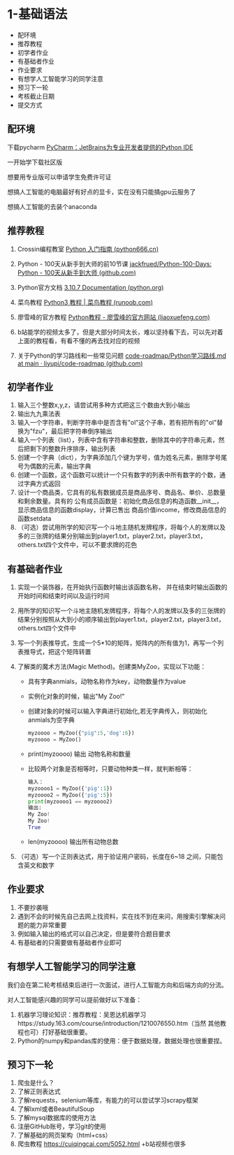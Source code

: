 # 1-基础语法

- 配环境
- 推荐教程
- 初学者作业
- 有基础者作业
- 作业要求
- 有想学人工智能学习的同学注意
- 预习下⼀轮
- 考核截止日期
- 提交方式

## 配环境

下载pycharm [PyCharm：JetBrains为专业开发者提供的Python IDE](https://www.jetbrains.com.cn/pycharm/)

一开始学下载社区版

想要用专业版可以申请学生免费许可证

想搞人工智能的电脑最好有好点的显卡，实在没有只能搞gpu云服务了

想搞人工智能的去装个anaconda

## 推荐教程

1. Crossin编程教室 [Python 入门指南 (python666.cn)](https://python666.cn/cls/lesson/list/)

2. Python - 100天从新手到大师的前10节课 [jackfrued/Python-100-Days: Python - 100天从新手到大师 (github.com)](https://github.com/jackfrued/Python-100-Days)

3. Python官方文档 [3.10.7 Documentation (python.org)](https://docs.python.org/zh-cn/3/)

4. 菜鸟教程 [Python3 教程 | 菜鸟教程 (runoob.com)](https://www.runoob.com/python3/python3-tutorial.html)

5. 廖雪峰的官⽅教程 [Python教程 - 廖雪峰的官方网站 (liaoxuefeng.com)](https://www.liaoxuefeng.com/wiki/1016959663602400)

6. b站能学的视频太多了，但是大部分时间太长，难以坚持看下去，可以先对着上面的教程看，有看不懂的再去找对应的视频

7. 关于Python的学习路线和一些常见问题 [code-roadmap/Python学习路线.md at main · liyupi/code-roadmap (github.com)](https://github.com/liyupi/code-roadmap/blob/main/docs/roadmap/Python学习路线.md)


## 初学者作业

1. 输入三个整数x,y,z，请尝试用多种方式把这三个数由大到小输出
2. 输出九九乘法表
3. 输入⼀个字符串，判断字符串中是否含有"ol"这个⼦串，若有把所有的"ol"替换为"fzu"，最后把字符串倒序输出
4. 输入⼀个列表（list），列表中含有字符串和整数，删除其中的字符串元素，然后把剩下的整数升序排序，输出列表
5. 创建一个字典（dict），为字典添加几个键为学号，值为姓名元素，删除学号尾号为偶数的元素，输出字典
6. 创建一个函数，这个函数可以统计一个只有数字的列表中所有数字的个数，通过字典方式返回
7. 设计⼀个商品类，它具有的私有数据成员是商品序号、商品名、单价、总数量和剩余数量。具有的 公有成员函数是：初始化商品信息的构造函数__init__，显示商品信息的函数display，计算已售出 商品价值income，修改商品信息的函数setdata
8. （可选）尝试用所学的知识写一个斗地主随机发牌程序，将每个人的发牌以及多的三张牌的结果分别输出到player1.txt，player2.txt，player3.txt，others.txt四个文件中，可以不要求牌的花色

## 有基础者作业

1. 实现一个装饰器，在开始执行函数时输出该函数名称， 并在结束时输出函数的开始时间和结束时间以及运行时间

2. 用所学的知识写一个斗地主随机发牌程序，将每个人的发牌以及多的三张牌的结果分别按照从大到小的顺序输出到player1.txt，player2.txt，player3.txt，others.txt四个文件中

3. 写一个列表推导式，生成一个5*10的矩阵，矩阵内的所有值为1，再写一个列表推导式，把这个矩阵转置

4. 了解类的魔术方法(Magic Method)。创建类MyZoo，实现以下功能：

    - 具有字典anmials，动物名称作为key，动物数量作为value

    - 实例化对象的时候，输出"My Zoo!" 

    - 创建对象的时候可以输入字典进行初始化,若无字典传入，则初始化anmials为空字典

        ```python
        myzoooo = MyZoo({"pig":5,'dog':6}) 
        myzoooo = MyZoo() 
        ```

        

    -  print(myzoooo) 输出 动物名称和数量

    - 比较两个对象是否相等时，只要动物种类一样，就判断相等： 

        ```python
        输入：
        myzoooo1 = MyZoo({'pig':1})
        myzoooo2 = MyZoo({'pig':5})
        print(myzoooo1 == myzoooo2)
        输出:
        My Zoo!
        My Zoo!
        True
        ```

        

    - len(myzoooo) 输出所有动物总数

5. （可选）写一个正则表达式，用于验证用户密码，长度在6~18 之间，只能包含英文和数字

## 作业要求

1. 不要抄袭哦
2. 遇到不会的时候先自己去网上找资料，实在找不到在来问，用搜索引擎解决问题的能力非常重要
3. 例如输入输出的格式可以自己决定，但是要符合题目要求
4. 有基础者的只需要做有基础者作业即可

## 有想学人工智能学习的同学注意

我们会在第二轮考核结束后进行一次面试，进行人工智能方向和后端方向的分流。

对人工智能感兴趣的同学可以提前做好以下准备：

1. 机器学习理论知识：推荐教程：吴恩达机器学习https://study.163.com/course/introduction/1210076550.htm（当然 其他教程也可）打好基础很重要。
2. Python的numpy和pandas库的使用：便于数据处理，数据处理也很重要捏。

## 预习下⼀轮

1. 爬虫是什么？
2. 了解正则表达式
3. 了解requests，selenium等库，有能力的可以尝试学习scrapy框架
4. 了解lxml或者BeautifulSoup
5. 了解mysql数据库的使用方法
6. 注册GitHub账号，学习git的使用
7. 了解基础的网页架构（html+css）
8. 爬虫教程 https://cuiqingcai.com/5052.html +b站视频也很多

